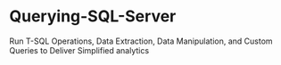 # Querying-SQL-Server
Run T-SQL Operations, Data Extraction, Data Manipulation, and Custom Queries to Deliver Simplified analytics
